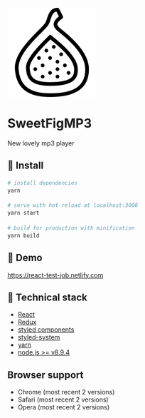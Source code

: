 ![Repo Banner](./fig.png)

# SweetFigMP3

New lovely mp3 player

## :hammer: Install

```bash
# install dependencies
yarn

# serve with hot reload at localhost:3000
yarn start

# build for production with minification
yarn build
```

## :musical_note: Demo

https://react-test-job.netlify.com

## :clap: Technical stack

- [React](https://reactjs.org/)
- [Redux](https://redux.js.org/)
- [styled components](https://www.styled-components.com/)
- [styled-system](https://github.com/jxnblk/styled-system/tree/ab0242c981fa1d94d29f607a42a9e9a284dd452c)
- [yarn](https://yarnpkg.com/lang/en/)
- [node.js >= v8.9.4](https://nodejs.org/en/)

## Browser support

* Chrome (most recent 2 versions)
* Safari (most recent 2 versions)
* Opera (most recent 2 versions)